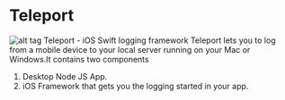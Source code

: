 # Teleport
![alt tag](https://raw.githubusercontent.com/KarthikSankar29/Teleport/master/res/icon.png)
Teleport - iOS Swift logging framework
Teleport lets you to log from a mobile device to your local server running on your Mac or Windows.It contains two components 
1. Desktop Node JS App.
2. iOS Framework that gets you the logging started in your app.
